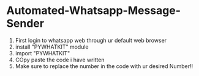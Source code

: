 # Automated-Whatsapp-Message-Sender

1) First login to whatsapp web through ur default web browser
2) install "PYWHATKIT" module
3) import "PYWHATKIT"
4) COpy paste the code i have written
5) Make sure to replace the number in the code with ur desired Number!!
